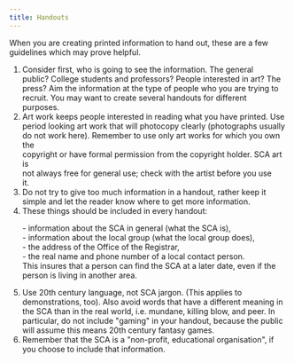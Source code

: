 ```yaml
---
title: Handouts
---
```

<p>When you are creating printed information to hand out, these are a few<br />
        guidelines which may prove helpful.</p>
<ol>
<li>Consider first, who is going to see the information. The general<br />
          public? College students and professors? People interested in art? The<br />
          press? Aim the information at the type of people who you are trying to<br />
          recruit. You may want to create several handouts for different<br />
          purposes.</li>
<li>Art work keeps people interested in reading what you have printed. Use<br />
          period looking art work that will photocopy clearly (photographs usually<br />
          do not work here). Remember to use only art works for which you own the<br />
          copyright or have formal permission from the copyright holder. SCA art is<br />
          not always free for general use; check with the artist before you use<br />
          it.</li>
<li>Do not try to give too much information in a handout, rather keep it<br />
          simple and let the reader know where to get more information.</li>
<li>These things should be included in every handout:
<p>          - information about the SCA in general (what the SCA is),<br />
          - information about the local group (what the local group does),<br />
          - the address of the Office of the Registrar,<br />
          - the real name and phone number of a local contact person.<br />
          This insures that a person can find the SCA at a later date, even if the<br />
          person is living in another area.</p></li>
<li>Use 20th century language, not SCA jargon. (This applies to<br />
          demonstrations, too). Also avoid words that have a different meaning in<br />
          the SCA than in the real world, i.e. mundane, killing blow, and peer. In<br />
          particular, do not include "gaming" in your handout, because the public<br />
          will assume this means 20th century fantasy games.</li>
<li>Remember that the SCA is a "non-profit, educational organisation", if<br />
          you choose to include that information.</li>
</ol>
